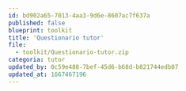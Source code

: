 ```yaml
---
id: bd902a65-7013-4aa3-9d6e-8607ac7f637a
published: false
blueprint: toolkit
title: 'Questionario tutor'
file:
  - toolkit/Questionario-tutor.zip
categoria: tutor
updated_by: 0c59e488-7bef-45d6-b68d-b821744edb07
updated_at: 1667467196
---
```

